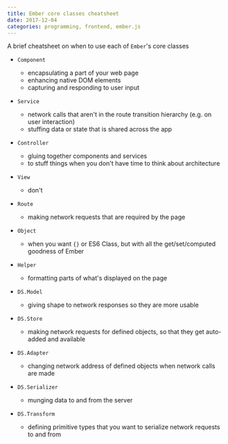 ```yaml
---
title: Ember core classes cheatsheet
date: 2017-12-04
categories: programming, frontend, ember.js
---
```


A brief cheatsheet on when to use each of `Ember`'s core classes

-   `Component`
    -   encapsulating a part of your web page
    -   enhancing native DOM elements
    -   capturing and responding to user input
-   `Service`
    -   network calls that aren't in the route transition hierarchy (e.g. on user interaction)
    -   stuffing data or state that is shared across the app
-   `Controller`
    -   gluing together components and services
    -   to stuff things when you don't have time to think about architecture
-   `View`
    -   don't
-   `Route`
    -   making network requests that are required by the page
-   `Object`
    -   when you want `{}` or ES6 Class, but with all the get/set/computed goodness of Ember
-   `Helper`

    -   formatting parts of what's displayed on the page

-   `DS.Model`
    -   giving shape to network responses so they are more usable
-   `DS.Store`
    -   making network requests for defined objects, so that they get auto-added and available
-   `DS.Adapter`
    -   changing network address of defined objects when network calls are made
-   `DS.Serializer`
    -   munging data to and from the server
-   `DS.Transform`
    -   defining primitive types that you want to serialize network requests to and from
